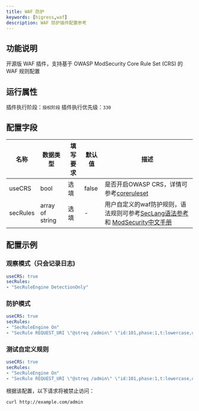 ```yaml
---
title: WAF 防护
keywords: [higress,waf]
description: WAF 防护插件配置参考
---
```


## 功能说明
开源版 WAF 插件，支持基于 OWASP ModSecurity Core Rule Set (CRS) 的 WAF 规则配置

## 运行属性

插件执行阶段：`授权阶段`
插件执行优先级：`330`

## 配置字段
| 名称 | 数据类型 | 填写要求 |  默认值 | 描述 |
| -------- | -------- | -------- | -------- | -------- |
| useCRS | bool | 选填 | false | 是否开启OWASP CRS，详情可参考[coreruleset](https://github.com/coreruleset/coreruleset/tree/v3.3.2) |
| secRules | array of string | 选填 | - | 用户自定义的waf防护规则，语法规则可参考[SecLang语法参考](https://coraza.io/docs/seclang/directives/) 和 [ModSecurity中文手册](http://www.modsecurity.cn/chm/index.html) |

## 配置示例

### 观察模式（只会记录日志)

```yaml
useCRS: true
secRules: 
- "SecRuleEngine DetectionOnly"
```

### 防护模式

```yaml
useCRS: true
secRules: 
- "SecRuleEngine On"
- "SecRule REQUEST_URI \"@streq /admin\" \"id:101,phase:1,t:lowercase,deny\""
```

### 测试自定义规则


```yaml
useCRS: true
secRules: 
- "SecRuleEngine On"
- "SecRule REQUEST_URI \"@streq /admin\" \"id:101,phase:1,t:lowercase,deny\""
```

根据该配置，以下请求将被禁止访问：

```bash
curl http://example.com/admin
```

